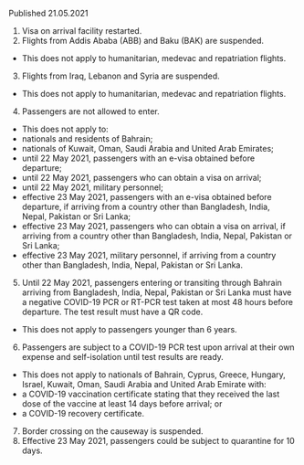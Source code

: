 Published 21.05.2021
1. Visa on arrival facility restarted.
2. Flights from Addis Ababa (ABB) and Baku (BAK) are suspended.
- This does not apply to humanitarian, medevac and repatriation flights.
3. Flights from Iraq, Lebanon and Syria are suspended.
- This does not apply to humanitarian, medevac and repatriation flights.
4. Passengers are not allowed to enter.
- This does not apply to:
- nationals and residents of Bahrain;
- nationals of Kuwait, Oman, Saudi Arabia and United Arab Emirates;
- until 22 May 2021, passengers with an e-visa obtained before departure;
- until 22 May 2021, passengers who can obtain a visa on arrival;
- until 22 May 2021, military personnel;
- effective 23 May 2021, passengers with an e-visa obtained before departure, if arriving from a country other than Bangladesh, India, Nepal, Pakistan or Sri Lanka;
- effective 23 May 2021, passengers who can obtain a visa on arrival, if arriving from a country other than Bangladesh, India, Nepal, Pakistan or Sri Lanka;
- effective 23 May 2021, military personnel, if arriving from a country other than Bangladesh, India, Nepal, Pakistan or Sri Lanka.
5. Until 22 May 2021, passengers entering or transiting through Bahrain arriving from Bangladesh, India, Nepal, Pakistan or Sri Lanka must have a negative COVID-19 PCR or RT-PCR test taken at most 48 hours before departure. The test result must have a QR code.
- This does not apply to passengers younger than 6 years.
6. Passengers are subject to a COVID-19 PCR test upon arrival at their own expense and self-isolation until test results are ready.
- This does not apply to nationals of Bahrain, Cyprus, Greece, Hungary, Israel, Kuwait, Oman, Saudi Arabia and United Arab Emirate with:
- a COVID-19 vaccination certificate stating that they received the last dose of the vaccine at least 14 days before arrival; or
- a COVID-19 recovery certificate.
7. Border crossing on the causeway is suspended.
8. Effective 23 May 2021, passengers could be subject to quarantine for 10 days.

